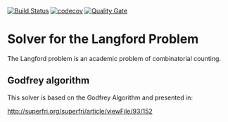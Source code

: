[![Build Status](https://travis-ci.org/JulienLoiseau/langford.svg?branch=master)](https://travis-ci.org/JulienLoiseau/langford)
[![codecov](https://codecov.io/gh/JulienLoiseau/langford/branch/master/graph/badge.svg)](https://codecov.io/gh/JulienLoiseau/langford)
[![Quality Gate](https://sonarcloud.io/dashboard?id=langford_godfrey)](https://sonarcloud.io/api/project_badges/measure?project=langford_godfrey&metric=alert_status)

# Solver for the Langford Problem

The Langford problem is an academic problem of combinatorial counting. 

## Godfrey algorithm
This solver is based on the Godfrey Algorithm and presented in: 

http://superfri.org/superfri/article/viewFile/93/152

